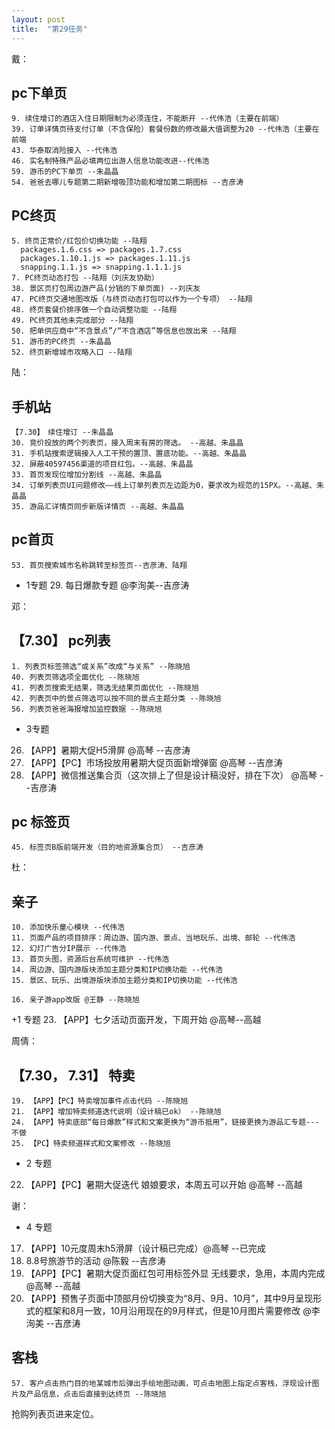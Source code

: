 ```yaml
---
layout: post
title:  "第29任务"
---
```


戴：

## pc下单页

    9. 续住增订的酒店入住日期限制为必须连住，不能断开 --代伟浩（主要在前端）
    39. 订单详情页待支付订单（不含保险）套餐份数的修改最大值调整为20 --代伟浩（主要在前端
    43. 华泰取消险接入 --代伟浩
    46. 实名制特殊产品必填两位出游人信息功能改进--代伟浩
    59. 游币的PC下单页 --朱晶晶
    54. 爸爸去哪儿专题第二期新增吸顶功能和增加第二期图标 --吉彦涛

## PC终页

    5. 终页正常价/红包价切换功能 --陆翔
      packages.1.6.css => packages.1.7.css
      packages.1.10.1.js => packages.1.11.js
      snapping.1.1.js => snapping.1.1.1.js
    7. PC终页动态打包 --陆翔（刘庆友协助）
    38. 景区页打包周边游产品(分销的下单页面) --刘庆友
    47. PC终页交通地图改版（与终页动态打包可以作为一个专项） --陆翔
    48. 终页套餐价排序做一个自动调整功能 --陆翔
    49. PC终页其他未完成部分 --陆翔
    50. 把单供应商中“不含景点”/“不含酒店”等信息也放出来 --陆翔
    51. 游币的PC终页 --朱晶晶
    52. 终页新增城市攻略入口 --陆翔

陆：

  ## 手机站
    【7.30】　续住增订 --朱晶晶
    30. 竞价投放的两个列表页，接入周末有房的筛选。 --高越、朱晶晶
    31. 手机站搜索逻辑接入人工干预的置顶、置底功能。--高越、朱晶晶
    32. 屏蔽40597456渠道的项目红包。--高越、朱晶晶
    33. 首页发现位增加分割线 --高越、朱晶晶
    34. 订单列表页UI问题修改——线上订单列表页左边距为0，要求改为规范的15PX。--高越、朱晶晶
    35. 游品汇详情页同步新版详情页 --高越、朱晶晶

  ## pc首页

    53. 首页搜索城市名称跳转至标签页--吉彦涛、陆翔

  + 1专题
    29. 每日爆款专题 @李洵美--吉彦涛


邓：

  ## 【7.30】 pc列表

    1. 列表页标签筛选“或关系”改成“与关系” --陈晓旭
    40. 列表页筛选项全面优化 --陈晓旭
    41. 列表页搜索无结果，筛选无结果页面优化 --陈晓旭
    42. 列表页中的景点筛选可以按不同的景点主题分类 --陈晓旭
    56. 列表页爸爸海报增加监控数据 --陈晓旭

  + 3专题
  26. 【APP】暑期大促H5滑屏 @高琴 --吉彦涛
  27. 【APP】【PC】市场投放用暑期大促页面新增弹窗 @高琴 --吉彦涛
  28. 【APP】微信推送集合页（这次排上了但是设计稿没好，排在下次） @高琴 --吉彦涛

  ## pc 标签页

    45. 标签页B版前端开发（目的地资源集合页） --吉彦涛

杜：

  ## 亲子

    10. 添加快乐童心模块 --代伟浩
    11. 页面产品的项目排序：周边游、国内游、景点、当地玩乐、出境、邮轮 --代伟浩
    12. 幻灯广告分IP展示 --代伟浩
    13. 首页头图，资源后台系统可维护 --代伟浩
    14. 周边游、国内游版块添加主题分类和IP切换功能 --代伟浩
    15. 景区、玩乐、出境游版块添加主题分类和IP切换功能 --代伟浩

    16. 亲子游app改版 @王静 --陈晓旭

  +1 专题
  23. 【APP】七夕活动页面开发，下周开始 @高琴--高越

周倩：

  ## 【7.30， 7.31】 特卖

    19. 【APP】【PC】特卖增加事件点击代码 --陈晓旭
    21. 【APP】增加特卖频道迭代说明（设计稿已ok） --陈晓旭
    24. 【APP】特卖底部“每日爆款”样式和文案更换为“游币抵用”，链接更换为游品汇专题---不做
    25. 【PC】特卖频道样式和文案修改 --陈晓旭

  + 2 专题
  22. 【APP】【PC】暑期大促迭代  娘娘要求，本周五可以开始 @高琴 --高越

谢：

  + 4 专题
  17. 【APP】10元度周末h5滑屏（设计稿已完成）@高琴 --已完成
  17. 8.8号旅游节的活动 @陈毅 --吉彦涛
  18. 【APP】【PC】暑期大促页面红包可用标签外显  无线要求，急用，本周内完成 @高琴 --高越
  19. 【APP】预售子页面中顶部月份切换变为“8月、9月、10月”，其中9月呈现形式的框架和8月一致，10月沿用现在的9月样式，但是10月图片需要修改 @李洵美 --吉彦涛

## 客栈

    57. 客户点击热门目的地某城市后弹出手绘地图动画，可点击地图上指定点客栈，浮现设计图片及产品信息，点击后直接到达终页 --陈晓旭


抢购列表页进来定位。
